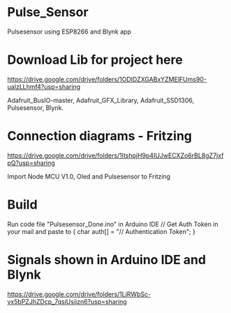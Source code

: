 # Pulse_Sensor
Pulsesensor using ESP8266 and Blynk app

# Download Lib for project here
https://drive.google.com/drive/folders/1ODlDZXGABxYZMElFUms90-uaIzLLhmf4?usp=sharing

Adafruit_BusIO-master,
Adafruit_GFX_Library,
Adafruit_SSD1306,
Pulsesensor,
Blynk.

# Connection diagrams - Fritzing
https://drive.google.com/drive/folders/1ltshpjH9p4IUJwECXZo6rBL8gZ7jxfpQ?usp=sharing

Import Node MCU V1.0, Oled and Pulsesensor to Fritzing

# Build
Run code file "Pulsesensor_Done.ino"  in Arduino IDE // 
Get Auth Token in your mail and paste to { char auth[] = "// Authentication Token"; }

# Signals shown in Arduino IDE and Blynk
https://drive.google.com/drive/folders/1LjRWbSc-vx5bPZJhZDcp_7qsjUsijzn6?usp=sharing
